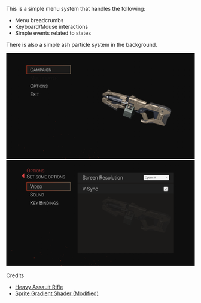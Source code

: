 This is a simple menu system that handles the following:
- Menu breadcrumbs
- Keyboard/Mouse interactions
- Simple events related to states

There is also a simple ash particle system in the background.

![](https://raw.githubusercontent.com/nomnomab/1-Menu-System/master/Images/Main_Menu.png)
![](https://raw.githubusercontent.com/nomnomab/1-Menu-System/master/Images/Options.png)

Credits
- [Heavy Assault Rifle](https://sketchfab.com/3d-models/heavy-assault-rifle-8954673ca33a45578f27e4b476b81719)
- [Sprite Gradient Shader (Modified)](https://answers.unity.com/questions/913898/horizontally-gradient-on-image-ui-element.html)
